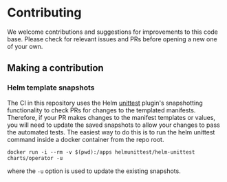 # Contributing

We welcome contributions and suggestions for improvements to this code base.
Please check for relevant issues and PRs before opening a new one of your own.

## Making a contribution

### Helm template snapshots

The CI in this repository uses the Helm
[unittest](https://github.com/helm-unittest/helm-unittest) plugin's
snapshotting functionality to check PRs for changes to the templated manifests.
Therefore, if your PR makes changes to the manifest templates or values, you
will need to update the saved snapshots to allow your changes to pass the
automated tests. The easiest way to do this is to run the helm unittest command
inside a docker container from the repo root.

```
docker run -i --rm -v $(pwd):/apps helmunittest/helm-unittest charts/operator -u
```

where the `-u` option is used to update the existing snapshots.
